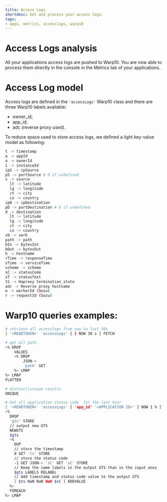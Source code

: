 ```yaml
---
title: Access Logs
shortdesc: Get and process your access logs.
tags:
- apps, metrics, accesslogs, warp10
---
```


# Access Logs analysis

All your applications access logs are pushed to Warp10. You are now able to process them directly in the console in the Metrics tab of your applications.

# Access Log model

Access logs are defined in the `'accessLogs'` Warp10 class and there are three Warp10 labels available:

* owner_id;
* app_id;
* adc (reverse proxy used).

To reduce space used to store access logs, we defined a light key-value model as following:

```bash
t -> timestamp
a -> appId
o -> ownerId
i -> instanceId
ipS -> ipSource
pS -> portSource # 0 if undefined
s -> source
  lt -> latitude
  lg -> longitude
  ct -> city
  co -> country
ipD -> ipDestination
pD -> portDestination # 0 if undefined
d -> destination
  lt -> latitude
  lg -> longitude
  ct -> city
  co -> country
vb -> verb
path -> path
bIn -> bytesInt
bOut -> bytesOut
h -> hostname
rTime -> responseTime
sTime -> serviceTime
scheme -> scheme
sC -> statusCode
sT -> statusText
tS -> Haproxy termination_state
adc -> Reverse proxy hostname
w -> workerId (Sozu)
r -> requestId (Sozu)
```

# Warp10 queries examples:

```bash
# retrieve all accesslogs from now to last 30s
[ '<READTOKEN>' 'accessLogs' { } NOW 30 s ] FETCH

# get all path
<% DROP
    VALUES
    <% DROP
        JSON->
        'path' GET
    %> LMAP
%> LMAP
FLATTEN

# distinct|unique results
UNIQUE
```

```bash
# Get all application status code  for the last hour
[ '<READTOKEN>' 'accessLogs' { 'app_id' '<APPLICATION ID>' } NOW 1 h ] FETCH
<%
  DROP
  'gts' STORE
  // output new GTS
  NEWGTS
  $gts 
  <%
    DUP
    // store the timestamp
    0 GET 'ts' STORE
    // store the status code
    -1 GET JSON-> 'sC' GET 'sC' STORE
    // Keep the same labels in the output GTS than in the input ones
    $gts LABELS RELABEL
    // Add timestamp and status code value to the output GTS
    [ $ts NaN NaN NaN $sC ] ADDVALUE
  %>
  FOREACH
%> LMAP
```
